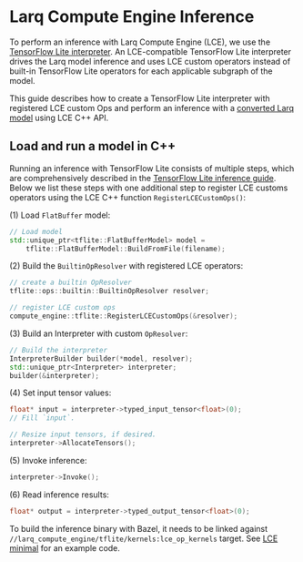 # Larq Compute Engine Inference

To perform an inference with Larq Compute Engine (LCE), we use the [TensorFlow Lite
interpreter](https://www.tensorflow.org/lite/guide/inference).
An LCE-compatible TensorFlow Lite interpreter drives the Larq model inference and
uses LCE custom operators instead of built-in TensorFlow Lite operators for each applicable
subgraph of the model.

This guide describes how to create a TensorFlow Lite interpreter with registered
LCE custom Ops and perform an inference with a [converted Larq model](/compute-engine/converter/)
using LCE C++ API.

## Load and run a model in C++

Running an inference with TensorFlow Lite consists of multiple steps,
which are comprehensively described in the [TensorFlow Lite inference guide](https://www.tensorflow.org/lite/guide/inference#load_and_run_a_model_in_c).
Below we list these steps with one additional step to register LCE customs
operators using the LCE C++ function `RegisterLCECustomOps()`:

(1) Load `FlatBuffer` model:

```c++
// Load model
std::unique_ptr<tflite::FlatBufferModel> model =
    tflite::FlatBufferModel::BuildFromFile(filename);
```

(2) Build the `BuiltinOpResolver` with registered LCE operators:

```c++
// create a builtin OpResolver
tflite::ops::builtin::BuiltinOpResolver resolver;

// register LCE custom ops
compute_engine::tflite::RegisterLCECustomOps(&resolver);
```

(3) Build an Interpreter with custom `OpResolver`:

```c++
// Build the interpreter
InterpreterBuilder builder(*model, resolver);
std::unique_ptr<Interpreter> interpreter;
builder(&interpreter);
```

(4) Set input tensor values:

```c++
float* input = interpreter->typed_input_tensor<float>(0);
// Fill `input`.

// Resize input tensors, if desired.
interpreter->AllocateTensors();
```

(5) Invoke inference:

```c++
interpreter->Invoke();
```

(6) Read inference results:

```c++
float* output = interpreter->typed_output_tensor<float>(0);
```

To build the inference binary with Bazel, it needs to be linked against `//larq_compute_engine/tflite/kernels:lce_op_kernels` target.
See [LCE minimal](https://github.com/larq/compute-engine/blob/master/examples/lce_minimal.cc) for an example code.
